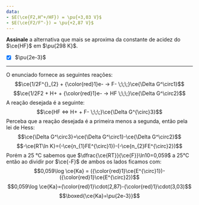```yaml
---
data:
- $E(\ce{F2,H^+/HF}) = \pu{+3,03 V}$
- $E(\ce{F2/F^-}) = \pu{+2,87 V}$
---
```


**Assinale** a alternativa que mais se aproxima da constante de acidez do $\ce{HF}$ em $\pu{298 K}$.

- [x] $\pu{2e-3}$


---

O enunciado fornece as seguintes reações:
$$\ce{1/2F^{}_{2} + {\color{red}1}e- -> F- \;\;\;}\ce{\Delta G^\circ1}$$
$$\ce{1/2F2 + H+ + {\color{red}1}e- -> HF \;\;\;}\ce{\Delta G^\circ2}$$
A reação desejada é a seguinte:
$$\ce{HF <=> H+ + F- \;\;\;}\ce{\Delta G^{\circ}3}$$
Perceba que a reação desejada é a primeira menos a segunda, então pela lei de Hess:
$$\ce{\Delta G^\circ3}=\ce{\Delta G^\circ1}-\ce{\Delta G^\circ2}$$
$$-\ce{RT\ln K}=(-\ce{n_{1}FE^{\circ}1})-(-\ce{n_{2}FE^{\circ}2})$$
Porém a 25 °C sabemos que $\dfrac{\ce{RT}}{\ce{F}}\ln10=0,059$ a 25°C então ao dividir por $\ce{-F}$ de ambos os lados ficamos com:
$$0,059\log \ce{Ka} = ({\color{red}1}\ce{E^{\circ}1})-({\color{red}1}\ce{E^{\circ}2})$$
$$0,059\log \ce{Ka}={\color{red}1}\cdot(2,87)-{\color{red}1}\cdot(3,03)$$
$$\boxed{\ce{Ka}=\pu{2e-3}}$$

